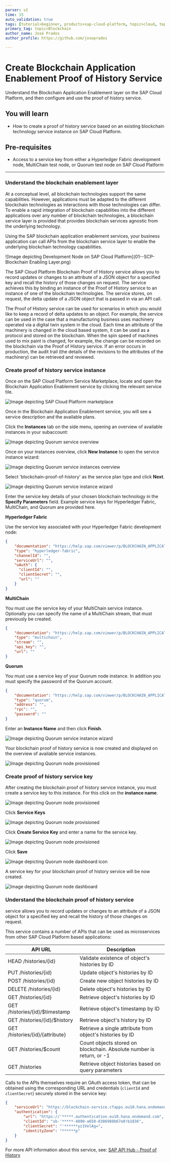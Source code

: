 ```yaml
---
parser: v2
time: 15
auto_validation: true
tags: [tutorial>beginner, products>sap-cloud-platform, topic>cloud, topic>blockchain]
primary_tag: topic>Blockchain
author_name: José Prados
author_profile: https://github.com/joseprados

---
```


# Create Blockchain Application Enablement Proof of History Service
<!-- description --> Understand the Blockchain Application Enablement layer on the SAP Cloud Platform, and then configure and use the proof of history service.

## You will learn
  - How to create a proof of history service based on an existing blockchain technology service instance on SAP Cloud Platform.
## Pre-requisites
- Access to a service key from either a Hyperledger Fabric development node, MultiChain test node, or Quorum test node on SAP Cloud Platform

---

### Understand the blockchain enablement layer


At a conceptual level, all blockchain technologies support the same capabilities. However, applications must be adapted to the different blockchain technologies as interactions with those technologies can differ. To enable a rapid integration of blockchain capabilities into the different applications over any number of blockchain technologies, a blockchain service layer is provided that provides blockchain services agnostic from the underlying technology.

Using the SAP blockchain application enablement services, your business application can call APIs from the blockchain service layer to enable the underlying blockchain technology capabilities.

![Image depicting Development Node on SAP Cloud Platform](01--SCP-Blockchain Enabling Layer.png)

The SAP Cloud Platform Blockchain Proof of History service allows you to record updates or changes to an attribute of a JSON object for a specified key and recall the history of those changes on request. The service achieves this by binding an instance of the Proof of History service to an instance of one of the blockchain technologies. The service stores, on request, the delta update of a JSON object that is passed in via an API call.

The Proof of History service can be used for scenarios in which you would like to keep a record of delta updates to an object. For example, the service can be used in the case that a manufacturing business uses machinery operated via a digital twin system in the cloud. Each time an attribute of the machinery is changed in the cloud based system, it can be used as a protocol and stored on the blockchain. When the spin speed of machines used to mix paint is changed, for example, the change can be recorded on the blockchain via the Proof of History service. If an error occurs in production, the audit trail (the details of the revisions to the attributes of the machinery) can be retrieved and reviewed.



### Create proof of history service instance


Once on the SAP Cloud Platform Service Marketplace, locate and open the Blockchain Application Enablement service by clicking the relevant service tile.

![Image depicting SAP Cloud Platform marketplace](02--SCP-ServiceMarketplace.png)

Once in the Blockchain Application Enablement service, you will see a service description and the available plans.

Click the **Instances** tab on the side menu, opening an overview of available instances in your subaccount:

![Image depicting Quorum service overview](03--BAE-Service-Overview.png)

Once on your instances overview, click **New Instance** to open the service instance wizard:

![Image depicting Quorum service instances overview](04--BEA-Instance-Overview.png)

Select 'blockchain-proof-of-history' as the service plan type and click **Next**.

![Image depicting Quorum service instance wizard](05--BAE-Create-Instance.png)

Enter the service key details of your chosen blockchain technology in the **Specify Parameters** field. Example service keys for Hyperledger Fabric, MultiChain, and Quorum are provided here.

**Hyperledger Fabric**

Use the service key associated with your Hyperledger Fabric development node:

```JSON
{
	"documentation": "https://help.sap.com/viewer/p/BLOCKCHAIN_APPLICATION_ENABLEMENT",
	"type": "hyperledger-fabric",
	"channelId": "",
	"serviceUrl": "",
	"oAuth": {
	  "clientId": "",
	  "clientSecret": "",
	  "url": ""
	}
}
```

**MultiChain**

You must use the service key of your MultiChain service instance. Optionally you can specify the name of a MultiChain stream, that must previously be created.   

```JSON
{
	"documentation": "https://help.sap.com/viewer/p/BLOCKCHAIN_APPLICATION_ENABLEMENT",
	"type": "multichain",
	"stream": "",
	"api_key": "",
	"url": ""
}
```
**Quorum**

You must use a service key of your Quorum node instance. In addition you must specify the password of the Quorum account.
```JSON
{
	"documentation": "https://help.sap.com/viewer/p/BLOCKCHAIN_APPLICATION_ENABLEMENT",
	"type": "quorum",
	"address": "",
	"rpc": "",
	"password": ""
}
```

Enter an **Instance Name** and then click **Finish**.

![Image depicting Quorum service instance wizard](07--BAE-Create-Instance.png)

Your blockchain proof of history service is now created and displayed on the overview of available service instances.

![Image depicting Quorum node provisioned](06--BAE-Node-Created.png)


### Create proof of history service key


After creating the blockchain proof of history service instance, you must create a service key to this instance. For this click on the **instance name**.

![Image depicting Quorum node provisioned](07--BAE-Node-Created.png)

Click **Service Keys**

![Image depicting Quorum node provisioned](08--BAE-Node-Created.png)

Click **Create Service Key** and enter a name for the service key.

![Image depicting Quorum node provisioned](09--BAE-Node-Created.png)

Click **Save**

![Image depicting Quorum node dashboard icon](10--BAE-Node-Created.png)

A service key for your blockchain proof of history service will be now created.

![Image depicting Quorum node dashboard](08--BAE-Service-Key-Created.png)



### Understand the blockchain proof of history service


service allows you to record updates or changes to an attribute of a JSON object for a specified key and recall the history of those changes on request.

This service contains a number of APIs that can be used as microservices from other SAP Cloud Platform based applications:

|  API URL |Description   |
|---|---|
|  HEAD /histories/{id} | Validate existence of object's histories by ID  |
|PUT /histories/{id}  |  Update object's histories by ID |
|  POST /histories/{id} | Create new object histories by ID  |
| DELETE /histories/{id}  | Delete object's histories by ID  |
| GET /histories/{id}  | Retrieve object's histories by ID  |
| GET /histories/{id}/$timestamp | Retrieve object's timestamp by ID  |
| GET /histories/{id}/$history  |  Retrieve object's history by ID |
| GET /histories/{id}/{attribute}  | Retrieve a single attribute from object's histories by ID  |
| GET /histories/$count  | Count objects stored on blockchain. Absolute number is return, or -1  |
| GET /histories  | Retrieve object histories based on query parameters  |


Calls to the APIs themselves require an OAuth access token, that can be obtained using the corresponding URL and credentials (`clientId` and `clientSecret`) securely stored in the service key:

```JSON
{
	"serviceUrl": "https://blockchain-service.cfapps.eu10.hana.ondemand.com/blockchain/proofOfhistories/api/v1/",
	"authentication": {
		"url": "https://'*****.authentication.eu10.hana.ondemand.com",
		"clientId": "sb-'*****-4090-a650-0386988b67e0!b1836",
		"clientSecret": "'******yz1VelAg=",
		"identityZone": "******p"
	}
}
```

For more API information about this service, see: [SAP API Hub - Proof of History](https://api.sap.com/api/proofOfHistory/resource)


